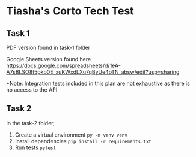 # Tiasha's Corto Tech Test

## Task 1
PDF version found in task-1 folder 

Google Sheets version found here https://docs.google.com/spreadsheets/d/1eA-A7sBLSO8t5pkb0E_xuKWxdLXu7qByUe4oTN_absw/edit?usp=sharing

*Note: Integration tests included in this plan are not exhaustive as there is no access to the API

## Task 2
In the task-2 folder,
1. Create a virtual environment
   `py -m venv venv`
2. Install dependencies
   `pip install -r requirements.txt`
3. Run tests
   `pytest`
